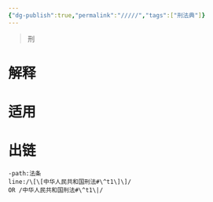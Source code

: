 ```yaml
---
{"dg-publish":true,"permalink":"/////","tags":["刑法典"]}
---
```


>刑
# 解释
# 适用
# 出链
```query
-path:法条
line:/\[\[中华人民共和国刑法#\^t1\]\]/
OR /中华人民共和国刑法#\^t1\|/
```
